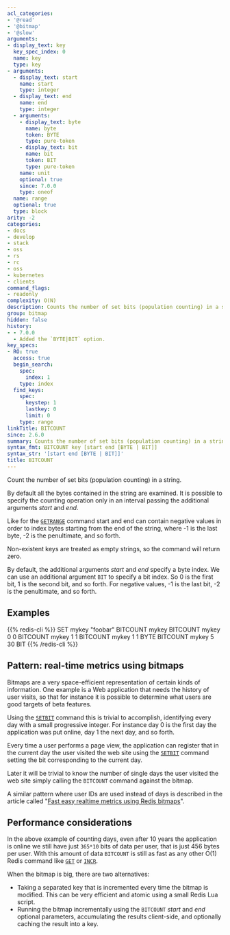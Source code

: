 ```yaml
---
acl_categories:
- '@read'
- '@bitmap'
- '@slow'
arguments:
- display_text: key
  key_spec_index: 0
  name: key
  type: key
- arguments:
  - display_text: start
    name: start
    type: integer
  - display_text: end
    name: end
    type: integer
  - arguments:
    - display_text: byte
      name: byte
      token: BYTE
      type: pure-token
    - display_text: bit
      name: bit
      token: BIT
      type: pure-token
    name: unit
    optional: true
    since: 7.0.0
    type: oneof
  name: range
  optional: true
  type: block
arity: -2
categories:
- docs
- develop
- stack
- oss
- rs
- rc
- oss
- kubernetes
- clients
command_flags:
- readonly
complexity: O(N)
description: Counts the number of set bits (population counting) in a string.
group: bitmap
hidden: false
history:
- - 7.0.0
  - Added the `BYTE|BIT` option.
key_specs:
- RO: true
  access: true
  begin_search:
    spec:
      index: 1
    type: index
  find_keys:
    spec:
      keystep: 1
      lastkey: 0
      limit: 0
    type: range
linkTitle: BITCOUNT
since: 2.6.0
summary: Counts the number of set bits (population counting) in a string.
syntax_fmt: BITCOUNT key [start end [BYTE | BIT]]
syntax_str: '[start end [BYTE | BIT]]'
title: BITCOUNT
---
```

Count the number of set bits (population counting) in a string.

By default all the bytes contained in the string are examined.
It is possible to specify the counting operation only in an interval passing the
additional arguments _start_ and _end_.

Like for the [`GETRANGE`](/commands/getrange) command start and end can contain negative values in
order to index bytes starting from the end of the string, where -1 is the last
byte, -2 is the penultimate, and so forth.

Non-existent keys are treated as empty strings, so the command will return zero.

By default, the additional arguments _start_ and _end_ specify a byte index.
We can use an additional argument `BIT` to specify a bit index.
So 0 is the first bit, 1 is the second bit, and so forth.
For negative values, -1 is the last bit, -2 is the penultimate, and so forth.

## Examples

{{% redis-cli %}}
SET mykey "foobar"
BITCOUNT mykey
BITCOUNT mykey 0 0
BITCOUNT mykey 1 1
BITCOUNT mykey 1 1 BYTE
BITCOUNT mykey 5 30 BIT
{{% /redis-cli %}}


## Pattern: real-time metrics using bitmaps

Bitmaps are a very space-efficient representation of certain kinds of
information.
One example is a Web application that needs the history of user visits, so that
for instance it is possible to determine what users are good targets of beta
features.

Using the [`SETBIT`](/commands/setbit) command this is trivial to accomplish, identifying every day
with a small progressive integer.
For instance day 0 is the first day the application was put online, day 1 the
next day, and so forth.

Every time a user performs a page view, the application can register that in
the current day the user visited the web site using the [`SETBIT`](/commands/setbit) command setting
the bit corresponding to the current day.

Later it will be trivial to know the number of single days the user visited the
web site simply calling the `BITCOUNT` command against the bitmap.

A similar pattern where user IDs are used instead of days is described
in the article called "[Fast easy realtime metrics using Redis
bitmaps][hbgc212fermurb]".

[hbgc212fermurb]: http://blog.getspool.com/2011/11/29/fast-easy-realtime-metrics-using-redis-bitmaps

## Performance considerations

In the above example of counting days, even after 10 years the application is
online we still have just `365*10` bits of data per user, that is just 456 bytes
per user.
With this amount of data `BITCOUNT` is still as fast as any other O(1) Redis
command like [`GET`](/commands/get) or [`INCR`](/commands/incr).

When the bitmap is big, there are two alternatives:

* Taking a separated key that is incremented every time the bitmap is modified.
  This can be very efficient and atomic using a small Redis Lua script.
* Running the bitmap incrementally using the `BITCOUNT` _start_ and _end_
  optional parameters, accumulating the results client-side, and optionally
  caching the result into a key.
